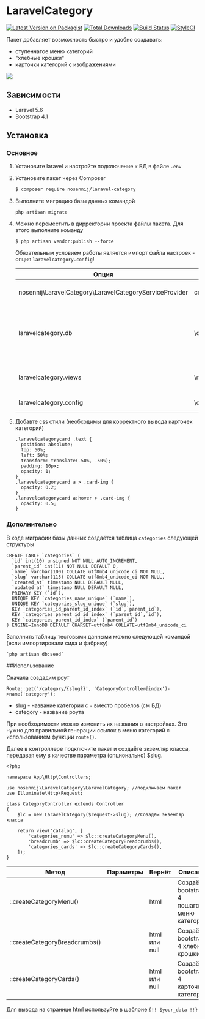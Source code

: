 # LaravelCategory
   
   [![Latest Version on Packagist][ico-version]][link-packagist]
   [![Total Downloads][ico-downloads]][link-downloads]
   [![Build Status][ico-travis]][link-travis]
   [![StyleCI][ico-styleci]][link-styleci]
   
   Пакет добавляет возможность быстро и удобно создавать:
   - ступенчатое меню категорий
   - "хлебные крошки"
   - карточки категорий с изображениями 
   
   ![](https://media.giphy.com/media/1zJnGQZKXnC2XIK6oc/giphy.gif)
   
## Зависимости
   - Laravel 5.6
   - Bootstrap 4.1
   
## Установка
### Основное
   
   1. Установите laravel и настройте подключение к БД в файле `.env`
   1. Установите пакет через Composer
       ``` bash
       $ composer require nosennij/laravel-category
       ```
   1. Выполните миграцию базы данных командой
       ```
       php artisan migrate
       ```    
   1. Можно переместить в дирректории проекта файлы пакета. Для этого выполните команду
       ```
       $ php artisan vendor:publish --force
       ```
       Обязательным условием работы является импорт файла настроек - опция `laravelcategory.config`!
   
       | Опция  | Куда перемещает файл | Описание |
       | ------------- | ------------- | ------------- |
       | nosennij\LaravelCategory\LaravelCategoryServiceProvider | см. ниже  | Перемещает все заданные файлы за раз
       | laravelcategory.db  | \database\  | Перемещает миграфию, а также сида и фабрику для генерации тестовых данных |
       | laravelcategory.views  | \resources\views\vendor\nosennij  | Перемещает виды для возможности их редактирования |
       | laravelcategory.config  | \config  | Перемещает файл настроек |
   1. Добавте css стили (необходимы для корректного вывода карточек категорий)
        ```
        .laravelcategorycard .text {
          position: absolute;
          top: 50%;
          left: 50%;
          transform: translate(-50%, -50%);
          padding: 10px;
          opacity: 1;
        }
        .laravelcategorycard a > .card-img {
          opacity: 0.2;
        }
        .laravelcategorycard a:hover > .card-img {
          opacity: 0.5;
        }
        ```        
        
### Дополнительно
В ходе миграфии базы данных создаётся таблица `categories` следующей структуры

```
CREATE TABLE `categories` (
  `id` int(10) unsigned NOT NULL AUTO_INCREMENT,
  `parent_id` int(11) NOT NULL DEFAULT 0,
  `name` varchar(100) COLLATE utf8mb4_unicode_ci NOT NULL,
  `slug` varchar(115) COLLATE utf8mb4_unicode_ci NOT NULL,
  `created_at` timestamp NULL DEFAULT NULL,
  `updated_at` timestamp NULL DEFAULT NULL,
  PRIMARY KEY (`id`),
  UNIQUE KEY `categories_name_unique` (`name`),
  UNIQUE KEY `categories_slug_unique` (`slug`),
  KEY `categories_id_parent_id_index` (`id`,`parent_id`),
  KEY `categories_parent_id_id_index` (`parent_id`,`id`),
  KEY `categories_parent_id_index` (`parent_id`)
) ENGINE=InnoDB DEFAULT CHARSET=utf8mb4 COLLATE=utf8mb4_unicode_ci
```

Заполнить таблицу тестовыми данными можно следующей командой (если импортировали сида и фабрику)

```
`php artisan db:seed`
```

##Использование

Сначала создадим роут
```
Route::get('/category/{slug?}', 'CategoryController@index')->name('category');
```
- slug - название категории c `-` вместо пробелов (см БД)
- category - название роута

При необходимости можно изменить их названия в настройках. Это нужно для правильной генерации ссылок в меню категорий с использованием функции `route()`.

Далее в контроллере подключите пакет и создаёте экземляр класса, передавая ему в качестве параметра (опционально) $slug.

```
<?php

namespace App\Http\Controllers;

use nosennij\LaravelCategory\LaravelCategory; //подключаем пакет
use Illuminate\Http\Request;

class CategoryController extends Controller
{
    $lc = new LaravelCategory($request->slug); //Созадём экземляр класса
    
    return view('catalog', [
        'categories_numu' => $lc::createCategoryMenu(),
        'breadcrumb' => $lc::createCategoryBreadcrumbs(),
        'categories_сards' => $lc::createCategoryCards(),
    ]);
}
```

| Метод  | Параметры | Вернёт | Описание |
| ------------- | ------------- | ------------- | ------------- |
| ::createCategoryMenu()  |   | html | Создаёт bootstrap 4 пошаговое меню категорий
| ::createCategoryBreadcrumbs()  |   | html или null | Создаёт bootstrap 4 хлебные крошки
| ::createCategoryCards()  |   | html или null | Создаёт bootstrap 4 карточки категорий

Для вывода на странице html используйте в шаблоне `{!! $your_data !!}`


[ico-version]: https://img.shields.io/packagist/v/nosennij/laravelcategory.svg?style=flat-square
[ico-downloads]: https://img.shields.io/packagist/dt/nosennij/laravelcategory.svg?style=flat-square
[ico-travis]: https://img.shields.io/travis/nosennij/laravelcategory/master.svg?style=flat-square
[ico-styleci]: https://styleci.io/repos/145241800/shield

[link-packagist]: https://packagist.org/packages/n.osennij/laravel-category
[link-downloads]: https://packagist.org/packages/n.osennij/laravel-category
[link-travis]: https://travis-ci.org/n.osennij/laravel-category
[link-styleci]: https://styleci.io/repos/145241800
